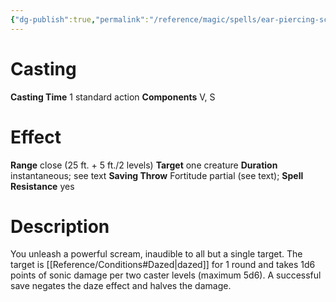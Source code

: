 ```yaml
---
{"dg-publish":true,"permalink":"/reference/magic/spells/ear-piercing-scream/","dgHomeLink":true,"dgPassFrontmatter":false}
---
```



# Casting
**Casting Time** 1 standard action
**Components** V, S

# Effect
**Range** close (25 ft. + 5 ft./2 levels)
**Target** one creature
**Duration** instantaneous; see text
**Saving Throw** Fortitude partial (see text); **Spell Resistance** yes

# Description
You unleash a powerful scream, inaudible to all but a single target. The target is [[Reference/Conditions#Dazed|dazed]] for 1 round and takes 1d6 points of sonic damage per two caster levels (maximum 5d6). A successful save negates the daze effect and halves the damage.